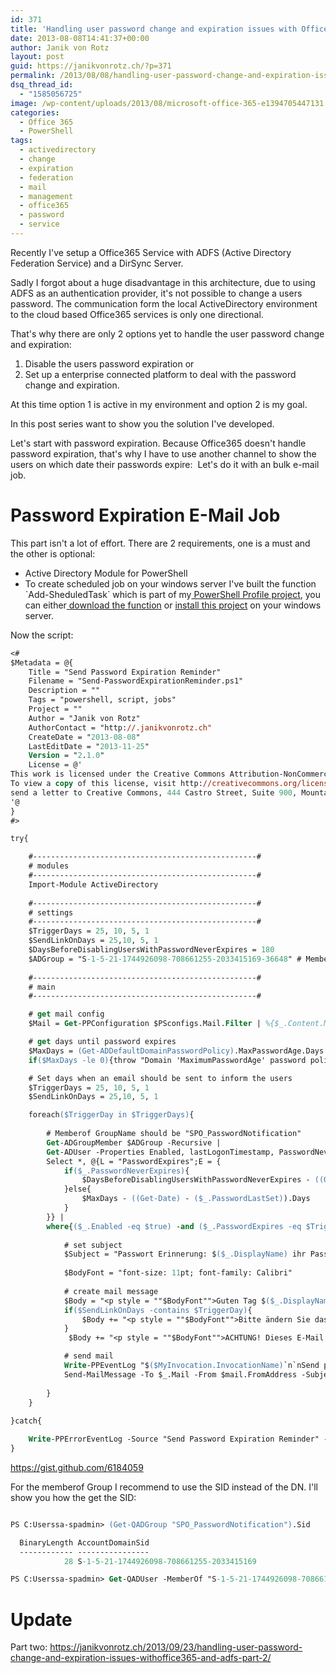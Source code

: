 ```yaml
---
id: 371
title: 'Handling user password change and expiration issues with Office365 and ADFS - Part 1'
date: 2013-08-08T14:41:37+00:00
author: Janik von Rotz
layout: post
guid: https://janikvonrotz.ch/?p=371
permalink: /2013/08/08/handling-user-password-change-and-expiration-issues-with-office365-and-adfs-part-1/
dsq_thread_id:
  - "1585056725"
image: /wp-content/uploads/2013/08/microsoft-office-365-e1394705447131.jpg
categories:
  - Office 365
  - PowerShell
tags:
  - activedirectory
  - change
  - expiration
  - federation
  - mail
  - management
  - office365
  - password
  - service
---
```

Recently I've setup a Office365 Service with ADFS (Active Directory Federation Service) and a DirSync Server.

Sadly I forgot about a huge disadvantage in this architecture, due to using ADFS as an authentication provider, it's not possible to change a users password. The communication form the local ActiveDirectory environment to the cloud based Office365 services is only one directional.

That's why there are only 2 options yet to handle the user password change and expiration:

<ol>
    <li>Disable the users password expiration or</li>
    <li>Set up a enterprise connected platform to deal with the password change and expiration.</li>
</ol>

At this time option 1 is active in my environment and option 2 is my goal.

In this post series want to show you the solution I've developed.

Let's start with password expiration. Because Office365 doesn't handle password expiration, that's why I have to use another channel to show the users on which date their passwords expire:  Let's do it with an bulk e-mail job.

<!--more-->

<h1>Password Expiration E-Mail Job</h1>

This part isn't a lot of effort. There are 2 requirements, one is a must and the other is optional:

<ul>
    <li>Active Directory Module for PowerShell</li>
    <li>To create scheduled job on your windows server I've built the function `Add-SheduledTask` which is part of my<a href="https://github.com/janikvonrotz/Powershell-Profile" target="_blank"> PowerShell Profile project</a>, you can either<a href="https://github.com/janikvonrotz/Powershell-Profile/blob/master/functions/Windows/Add-SheduledTask.ps1" target="_blank"> download the function</a> or <a href="https://github.com/janikvonrotz/Powershell-Profile#readme" target="_blank">install this project</a> on your windows server.</li>
</ul>

Now the script:

```ps
<#
$Metadata = @{
	Title = "Send Password Expiration Reminder"
	Filename = "Send-PasswordExpirationReminder.ps1"
	Description = ""
	Tags = "powershell, script, jobs"
	Project = ""
	Author = "Janik von Rotz"
	AuthorContact = "http://.janikvonrotz.ch"
	CreateDate = "2013-08-08"
	LastEditDate = "2013-11-25"
	Version = "2.1.0"
	License = @'
This work is licensed under the Creative Commons Attribution-NonCommercial-NoDerivs 3.0 Unported License.
To view a copy of this license, visit http://creativecommons.org/licenses/by-nc-nd/3.0/ or
send a letter to Creative Commons, 444 Castro Street, Suite 900, Mountain View, California, 94041, USA.
'@
}
#>

try{

    #--------------------------------------------------#
    # modules
    #--------------------------------------------------#    
    Import-Module ActiveDirectory
	
    #--------------------------------------------------#
    # settings
    #--------------------------------------------------#   
    $TriggerDays = 25, 10, 5, 1
    $SendLinkOnDays = 25,10, 5, 1
	$DaysBeforeDisablingUsersWithPasswordNeverExpires = 180
	$ADGroup = "S-1-5-21-1744926098-708661255-2033415169-36648" # Memberof GroupName should be "SPO_PasswordNotification"   
    
    #--------------------------------------------------#
    # main
    #--------------------------------------------------#

    # get mail config         
    $Mail = Get-PPConfiguration $PSconfigs.Mail.Filter | %{$_.Content.Mail | where{$_.Name -eq "PasswordReminder"}} | select -first 1

    # get days until password expires
    $MaxDays = (Get-ADDefaultDomainPasswordPolicy).MaxPasswordAge.Days 
    if($MaxDays -le 0){throw "Domain 'MaximumPasswordAge' password policy is not configured."}

    # Set days when an email should be sent to inform the users
    $TriggerDays = 25, 10, 5, 1
    $SendLinkOnDays = 25,10, 5, 1

    foreach($TriggerDay in $TriggerDays){    
    
        # Memberof GroupName should be "SPO_PasswordNotification"       
        Get-ADGroupMember $ADGroup -Recursive | 
        Get-ADUser -Properties Enabled, lastLogonTimestamp, PasswordNeverExpires, PasswordLastSet, Mail, DisplayName |
        Select *, @{L = "PasswordExpires";E = { 
            if($_.PasswordNeverExpires){
                $DaysBeforeDisablingUsersWithPasswordNeverExpires - ((Get-Date) - ($_.PasswordLastSet)).Days
            }else{
                $MaxDays - ((Get-Date) - ($_.PasswordLastSet)).Days
            }
        }} |
        where{($_.Enabled -eq $true) -and ($_.PasswordExpires -eq $TriggerDay)} | %{ 
                              
            # set subject
            $Subject = "Passwort Erinnerung: $($_.DisplayName) ihr Passwort läuft in $($_.PasswordExpires) Tagen ab"
            
            $BodyFont = "font-size: 11pt; font-family: Calibri"
            
            # create mail message
            $Body = "<p style = ""$BodyFont"">Guten Tag $($_.DisplayName) <br/> <br/> Ihr Passwort läuft am $(Get-Date (Get-Date).AddDays($_.PasswordExpires) -Format D) ab.</b></p>"          
            if($SendLinkOnDays -contains $TriggerDay){            
                $Body += "<p style = ""$BodyFont"">Bitte ändern Sie das Passwort bevor es abläuft. Rufen Sie dazu die folgende Seite auf: <a href=""https://vbluzern.sharepoint.com/Support/_layouts/15/start.aspx#/SitePages/Passwortwechsel.aspx"" target=""_blank"">Link</a></p>"
            }
             $Body += "<p style = ""$BodyFont"">ACHTUNG! Dieses E-Mail wurde von einem unbeaufsichtigtem Konto verschickt, Antworten an den Sender dieser E-Mail werden nicht bearbeitet.</p>"

            # send mail
            Write-PPEventLog "$($MyInvocation.InvocationName)`n`nSend password reminder to $($_.Mail)" -WriteMessage -Source "Send Password Expiration Reminder" 
            Send-MailMessage -To $_.Mail -From $mail.FromAddress -Subject $Subject -Body $Body -SmtpServer $Mail.OutSmtpServer -BodyAsHtml -Priority High -Encoding ([System.Text.Encoding]::UTF8)
        
        }        
    }
   
}catch{

	Write-PPErrorEventLog -Source "Send Password Expiration Reminder" -ClearErrorVariable
}
```

<a href="https://gist.github.com/6184059">https://gist.github.com/6184059</a>

For the memberof Group I recommend to use the SID instead of the DN. I'll show you how the get the SID:

```ps

PS C:Userssa-spadmin> (Get-QADGroup "SPO_PasswordNotification").Sid

  BinaryLength AccountDomainSid                                                               Value
  ------------ ----------------                                                               -----
			28 S-1-5-21-1744926098-708661255-2033415169                                       S-1-5-21-1744926098-708661255-2033415169-36648

PS C:Userssa-spadmin> Get-QADUser -MemberOf "S-1-5-21-1744926098-708661255-2033415169-36648"

```

<h1>Update</h1>

Part two: <a href="https://janikvonrotz.ch/2013/09/23/handling-user-password-change-and-expiration-issues-withoffice365-and-adfs-part-2/">https://janikvonrotz.ch/2013/09/23/handling-user-password-change-and-expiration-issues-withoffice365-and-adfs-part-2/</a>